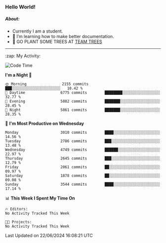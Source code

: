 ### Hello World!

##### About:
- Currently I am a student.
- 🌱 I’m learning how to make better documentation.
- 🌱 GO PLANT SOME TREES AT [TEAM TREES](https://teamtrees.org/)

---
  <summary>:zap: My Activity:</summary>
  
<!--START_SECTION:waka-->
![Code Time](http://img.shields.io/badge/Code%20Time-1%2C377%20hrs%2025%20mins-blue)

**I'm a Night 🦉** 

```text
🌞 Morning                2155 commits        ███░░░░░░░░░░░░░░░░░░░░░░   10.42 % 
🌆 Daytime                6775 commits        ████████░░░░░░░░░░░░░░░░░   32.77 % 
🌃 Evening                5882 commits        ███████░░░░░░░░░░░░░░░░░░   28.45 % 
🌙 Night                  5861 commits        ███████░░░░░░░░░░░░░░░░░░   28.35 % 
```
📅 **I'm Most Productive on Wednesday** 

```text
Monday                   3010 commits        ████░░░░░░░░░░░░░░░░░░░░░   14.56 % 
Tuesday                  2786 commits        ███░░░░░░░░░░░░░░░░░░░░░░   13.48 % 
Wednesday                4749 commits        ██████░░░░░░░░░░░░░░░░░░░   22.97 % 
Thursday                 2645 commits        ███░░░░░░░░░░░░░░░░░░░░░░   12.79 % 
Friday                   2061 commits        ██░░░░░░░░░░░░░░░░░░░░░░░   09.97 % 
Saturday                 1878 commits        ██░░░░░░░░░░░░░░░░░░░░░░░   09.08 % 
Sunday                   3544 commits        ████░░░░░░░░░░░░░░░░░░░░░   17.14 % 
```


📊 **This Week I Spent My Time On** 

```text
🔥 Editors: 
No Activity Tracked This Week

🐱‍💻 Projects: 
No Activity Tracked This Week
```


 Last Updated on 22/06/2024 16:08:21 UTC
<!--END_SECTION:waka-->
